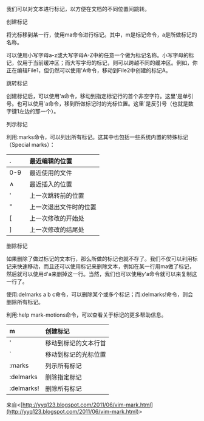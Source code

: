 我们可以对文本进行标记，以方便在文档的不同位置间跳转。

创建标记

将光标移到某一行，使用ma命令进行标记。其中，m是标记命令，a是所做标记的名称。

可以使用小写字母a-z或大写字母A-Z中的任意一个做为标记名称。小写字母的标记，仅用于当前缓冲区；而大写字母的标记，则可以跨越不同的缓冲区。例如，你正在编辑File1，但仍然可以使用'A命令，移动到File2中创建的标记A。

跳转标记

创建标记后，可以使用'a命令，移动到指定标记行的首个非空字符。这里'是单引号。也可以使用\`a命令，移到所做标记时的光标位置。这里\`是反引号（也就是数字键1左边的那一个）。

列示标记

利用:marks命令，可以列出所有标记。这其中也包括一些系统内置的特殊标记（Special marks）：

| .    | 最近编辑的位置 |
| :--- | :--- |
| 0-9   | 最近使用的文件 |
| ∧ | 最近插入的位置 |
| '    | 上一次跳转前的位置 |
| "    | 上一次退出文件时的位置 |
| \[    | 上一次修改的开始处 |
| \]    | 上一次修改的结尾处 |

删除标记

如果删除了做过标记的文本行，那么所做的标记也就不存了。我们不仅可以利用标记来快速移动，而且还可以使用标记来删除文本，例如在某一行用ma做了标记，然后就可以使用d'a来删掉这一行。当然，我们也可以使用y'a命令就可以来复制这一行了。

使用:delmarks a b c命令，可以删除某个或多个标记；而:delmarks!命令，则会删除所有标记。

利用:help mark-motions命令，可以查看关于标记的更多帮助信息。

| m | 创建标记 |
| :--- | :--- |
| ' | 移动到标记的文本行首 |
| \` | 移动到标记的光标位置 |
| :marks | 列示所有标记 |
| :delmarks | 删除指定标记 |
| :delmarks! | 删除所有标记 |



来自&lt;[http://yyq123.blogspot.com/2011/06/vim-mark.html](http://yyq123.blogspot.com/2011/06/vim-mark.html)&gt;

